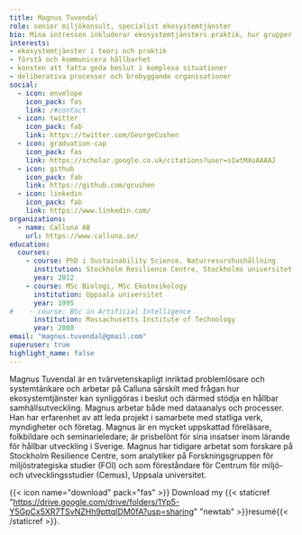 ```yaml
---
title: Magnus Tuvendal
role: senior miljökonsult, specialist ekosystemtjänster
bio: Mina intressen inkluderar ekosystemtjänsters praktik, hur grupper framgångsrikt fattar kloka beslut (deliberativa processer och mentala modeller) och vad hållbarhet betyder för företagande.
interests:
- ekosystemtjänster i teori och praktik
- förstå och kommunicera hållbarhet
- konsten att fatta goda beslut i komplexa situationer
- deliberativa processer och brobyggande organisationer
social:
  - icon: envelope
    icon_pack: fas
    link: /#contact
  - icon: twitter
    icon_pack: fab
    link: https://twitter.com/GeorgeCushen
  - icon: graduation-cap
    icon_pack: fas
    link: https://scholar.google.co.uk/citations?user=sIwtMXoAAAAJ
  - icon: github
    icon_pack: fab
    link: https://github.com/gcushen
  - icon: linkedin
    icon_pack: fab
    link: https://www.linkedin.com/
organizations:
  - name: Calluna AB
    url: https://www.calluna.se/
education:
  courses:
    - course: PhD i Sustainability Science, Naturresurshushållning
      institution: Stockholm Resilience Centre, Stockholms universitet
      year: 2012
    - course: MSc Biologi, MSc Ekotoxikology
      institution: Uppsala universitet
      year: 1995
#    - course: BSc in Artificial Intelligence
      institution: Massachusetts Institute of Technology
      year: 2008
email: "magnus.tuvendal@gmail.com"
superuser: true
highlight_name: false
---
```


Magnus Tuvendal är en tvärvetenskapligt inriktad problemlösare och systemtänkare och arbetar på Calluna särskilt med frågan hur ekosystemtjänster kan synliggöras i beslut och därmed stödja en hållbar samhällsutveckling. Magnus arbetar både med dataanalys och processer. Han har erfarenhet av att leda projekt i samarbete med statliga verk, myndigheter och företag. Magnus är en mycket uppskattad föreläsare, folkbildare och seminarieledare; är prisbelönt för sina insatser inom lärande för hållbar utveckling i Sverige. Magnus har tidigare arbetat som forskare på Stockholm Resilience Centre, som analytiker på Forskningsgruppen för miljöstrategiska studier (FOI) och som föreståndare för Centrum för miljö- och utvecklingsstudier (Cemus), Uppsala universitet.

{{< icon name="download" pack="fas" >}} Download my {{< staticref "https://drive.google.com/drive/folders/1Yp5-Y5GpCx5XR7TSvNZHh9pttqIDM0fA?usp=sharing" "newtab" >}}resumé{{< /staticref >}}.

